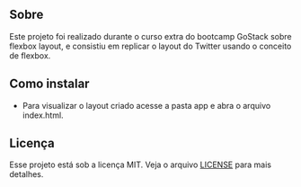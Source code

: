 <h2>Sobre</h2>
<p>Este projeto foi realizado durante o curso extra do bootcamp GoStack sobre flexbox layout, e consistiu em replicar o layout do Twitter usando o conceito de flexbox.</p>


<h2>Como instalar</h2>
<ul>
  
  <li>
    Para visualizar o layout criado acesse a pasta app e abra o arquivo index.html.
  </li>
 
</ul>

<h2>Licença</h2>
<p>Esse projeto está sob a licença MIT. Veja o arquivo <a href="../LICENSE.md">LICENSE</a> para mais detalhes.</p>
